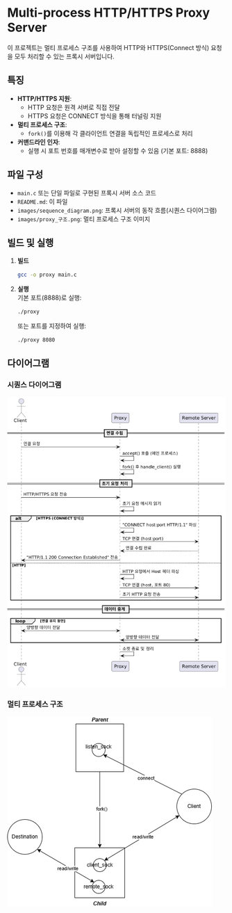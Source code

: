 # Multi-process HTTP/HTTPS Proxy Server

이 프로젝트는 멀티 프로세스 구조를 사용하여 HTTP와 HTTPS(Connect 방식) 요청을 모두 처리할 수 있는 프록시 서버입니다.

## 특징

- **HTTP/HTTPS 지원**: 
  - HTTP 요청은 원격 서버로 직접 전달
  - HTTPS 요청은 CONNECT 방식을 통해 터널링 지원
- **멀티 프로세스 구조**: 
  - `fork()`를 이용해 각 클라이언트 연결을 독립적인 프로세스로 처리
- **커맨드라인 인자**:
  - 실행 시 포트 번호를 매개변수로 받아 설정할 수 있음 (기본 포트: 8888)

## 파일 구성

- `main.c` 또는 단일 파일로 구현된 프록시 서버 소스 코드
- `README.md`: 이 파일
- `images/sequence_diagram.png`: 프록시 서버의 동작 흐름(시퀀스 다이어그램)
- `images/proxy_구조.png`: 멀티 프로세스 구조 이미지

## 빌드 및 실행

1. **빌드**  
   ```bash
   gcc -o proxy main.c
   ```
   
2. **실행**  
   기본 포트(8888)로 실행:
   ```bash
   ./proxy
   ```
   또는 포트를 지정하여 실행:
   ```bash
   ./proxy 8080
   ```

## 다이어그램

### 시퀀스 다이어그램

![Sequence Diagram](images/sequence_diagram.png)

### 멀티 프로세스 구조

![Multi-process Architecture](images/proxy_구조.png)
